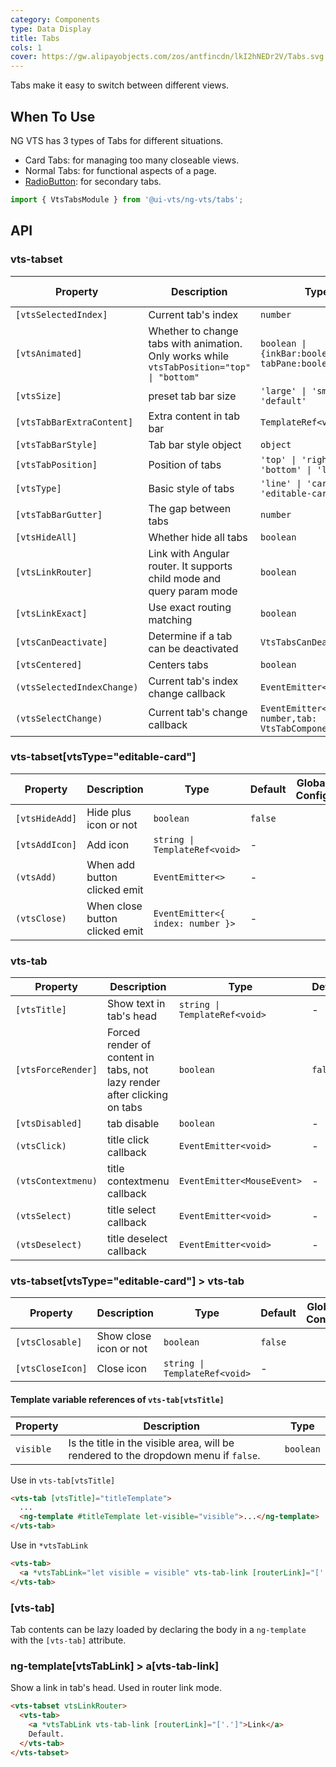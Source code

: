 ```yaml
---
category: Components
type: Data Display
title: Tabs
cols: 1
cover: https://gw.alipayobjects.com/zos/antfincdn/lkI2hNEDr2V/Tabs.svg
---
```


Tabs make it easy to switch between different views.

## When To Use

NG VTS has 3 types of Tabs for different situations.

- Card Tabs: for managing too many closeable views.
- Normal Tabs: for functional aspects of a page.
- [RadioButton](/components/radio/en/#components-radio-demo-radiobutton): for secondary tabs.

```ts
import { VtsTabsModule } from '@ui-vts/ng-vts/tabs';
```

## API

### vts-tabset

| Property | Description | Type | Default | Global Config |
| -------- | ----------- | ---- | ------- | ------------- |
| `[vtsSelectedIndex]` | Current tab's index | `number` | - |
| `[vtsAnimated]` | Whether to change tabs with animation. Only works while `vtsTabPosition="top" \| "bottom"` | `boolean \| {inkBar:boolean, tabPane:boolean}` | `true`, `false` when `type="card"` | ✅ |
| `[vtsSize]` | preset tab bar size | `'large' \| 'small' \| 'default'` | `'default'` | ✅ |
| `[vtsTabBarExtraContent]` | Extra content in tab bar | `TemplateRef<void>` | - |
| `[vtsTabBarStyle]` | Tab bar style object | `object` | - |
| `[vtsTabPosition]` | Position of tabs | `'top' \| 'right' \| 'bottom' \| 'left'` | `'top'` | |
| `[vtsType]` | Basic style of tabs | `'line' \| 'card' \| 'editable-card'` | `'line'` | ✅ |
| `[vtsTabBarGutter]` | The gap between tabs | `number` | - | ✅ |
| `[vtsHideAll]` | Whether hide all tabs | `boolean` | `false` |
| `[vtsLinkRouter]` | Link with Angular router. It supports child mode and query param mode | `boolean` | `false` ||
| `[vtsLinkExact]` | Use exact routing matching | `boolean` | `true` |
| `[vtsCanDeactivate]` | Determine if a tab can be deactivated | `VtsTabsCanDeactivateFn` | - |
| `[vtsCentered]` | Centers tabs | `boolean` | `false` |
| `(vtsSelectedIndexChange)` | Current tab's index change callback | `EventEmitter<number>` | - |
| `(vtsSelectChange)` | Current tab's change callback | `EventEmitter<{index: number,tab: VtsTabComponent}>` | - |

### vts-tabset[vtsType="editable-card"]

| Property | Description | Type | Default | Global Config |
| --- | --- | --- | --- | --- |
| `[vtsHideAdd]` | Hide plus icon or not | `boolean` | `false` |
| `[vtsAddIcon]` | Add icon | `string \| TemplateRef<void>` | - |
| `(vtsAdd)` | When add button clicked emit | `EventEmitter<>` | - |
| `(vtsClose)` | When close button clicked emit | `EventEmitter<{ index: number }>` | - |

### vts-tab

| Property | Description | Type | Default |
| -------- | ----------- | ---- | ------- |
| `[vtsTitle]` | Show text in tab's head | `string \| TemplateRef<void>` | - |
| `[vtsForceRender]` | Forced render of content in tabs, not lazy render after clicking on tabs | `boolean` | `false` |
| `[vtsDisabled]` | tab disable | `boolean` | - |
| `(vtsClick)` | title click callback | `EventEmitter<void>` | - |
| `(vtsContextmenu)` | title contextmenu callback | `EventEmitter<MouseEvent>` | - |
| `(vtsSelect)` | title select callback | `EventEmitter<void>` | - |
| `(vtsDeselect)` | title deselect callback | `EventEmitter<void>` | - |

### vts-tabset[vtsType="editable-card"] > vts-tab
| Property | Description | Type | Default | Global Config |
| --- | --- | --- | --- | --- |
| `[vtsClosable]` | Show close icon or not | `boolean` | `false` |
| `[vtsCloseIcon]` | Close icon | `string \| TemplateRef<void>` | - |


#### Template variable references of `vts-tab[vtsTitle]`

| Property | Description | Type |
| --- | --- | --- |
| `visible` | Is the title in the visible area, will be rendered to the dropdown menu if `false`. | `boolean`|

Use in `vts-tab[vtsTitle]`

```html
<vts-tab [vtsTitle]="titleTemplate">
  ...
  <ng-template #titleTemplate let-visible="visible">...</ng-template>
</vts-tab>
```

Use in `*vtsTabLink`

```html
<vts-tab>
  <a *vtsTabLink="let visible = visible" vts-tab-link [routerLink]="['.']">...</a>
</vts-tab>
```


### [vts-tab]

Tab contents can be lazy loaded by declaring the body in a `ng-template` with the `[vts-tab]` attribute.

### ng-template[vtsTabLink] > a[vts-tab-link]

Show a link in tab's head. Used in router link mode.

```html
<vts-tabset vtsLinkRouter>
  <vts-tab>
    <a *vtsTabLink vts-tab-link [routerLink]="['.']">Link</a>
    Default.
  </vts-tab>
</vts-tabset>
```

